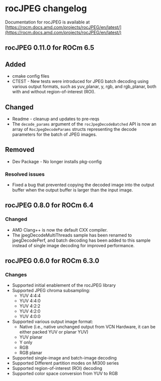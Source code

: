 # rocJPEG changelog

Documentation for rocJPEG is available at
[https://rocm.docs.amd.com/projects/rocJPEG/en/latest/](https://rocm.docs.amd.com/projects/rocJPEG/en/latest/)

## rocJPEG 0.11.0 for ROCm 6.5

## Added
* cmake config files
* CTEST - New tests were introduced for JPEG batch decoding using various output formats, such as yuv_planar, y, rgb, and rgb_planar, both with and without region-of-interest (ROI).

## Changed
* Readme - cleanup and updates to pre-reqs
* The `decode_params` argument of the `rocJpegDecodeBatched` API is now an array of `RocJpegDecodeParams` structs representing the decode parameters for the batch of JPEG images.

## Removed
* Dev Package - No longer installs pkg-config

### Resolved issues
* Fixed a bug that prevented copying the decoded image into the output buffer when the output buffer is larger than the input image.

## rocJPEG 0.8.0 for ROCm 6.4

### Changed

* AMD Clang++ is now the default CXX compiler.
* The jpegDecodeMultiThreads sample has been renamed to jpegDecodePerf, and batch decoding has been added to this sample instead of single image decoding for improved performance.

## rocJPEG 0.6.0 for ROCm 6.3.0

### Changes

* Supported initial enablement of the rocJPEG library
* Supported JPEG chroma subsampling:
  * YUV 4:4:4
  * YUV 4:4:0
  * YUV 4:2:2
  * YUV 4:2:0
  * YUV 4:0:0
* Supported various output image format:
  * Native (i.e., native unchanged output from VCN Hardware, it can be either packed YUV or planar YUV)​
  * YUV planar​
  * Y only​
  * RGB​
  * RGB planar
* Supported single-image and batch-image decoding​
* Supported Different partition modes on MI300 series​
* Supported region-of-interest (ROI) decoding​
* Supported color space conversion from YUV to RGB